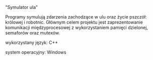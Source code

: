 "Symulator ula"

Programy symulują zdarzenia zachodzące w ulu oraz życie pszczół: królowej i robotnic. 
Głównym celem projektu jest zaprezentowanie komunikacji międzyprocesowej z wykorzystaniem pamięci dzielonej, semaforów oraz mutexów.

wykorzystany język: C++

system operacyjny: Windows
